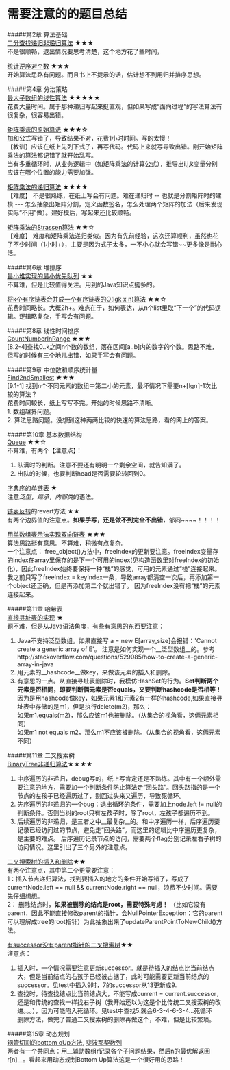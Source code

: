 需要注意的的题目总结
=
#####第2章 算法基础  
[二分查找递归非递归算法](https://github.com/zhuxiuwei/CLRS/blob/master/src/chap02_GettingStarted/prac235_BinarySearch.java) ★★★  
不是很顺畅，退出情况要思考清楚，这个地方花了些时间，  

[统计逆序对个数](https://github.com/zhuxiuwei/CLRS/blob/master/src/chap02_GettingStarted/Thinks24_Inversion_NiXuDui.java) ★★★  
开始算法思路有问题。而且书上不提示的话，估计想不到用归并排序思想。  

#####第4章 分治策略  
[最大子数组的线性算法](https://github.com/zhuxiuwei/CLRS/blob/master/src/chap04_DivideAndConquer/MaxSubArray_Lineary.java) ★★★★★  
 花费大量时间。属于那种递归写起来挺直观，但如果写成“面向过程”的写法算法有很复杂，很容易出错。  
 
 [矩阵乘法的原始算法](https://github.com/zhuxiuwei/CLRS/blob/master/src/chap04_DivideAndConquer/MatrixMultipleOriginal.java) ★★★☆  
  加和公式写错了，导致结果不对，花费1小时时间。写的太慢！  
  【教训】应该在纸上先列下式子，再写代码。代码上来就写导致出错。刚开始矩阵乘法的算法都记错了就开始乱写。  
当有多重循环时，从业务逻辑中（如矩阵乘法的计算公式），推导出i,j,k变量分别应该在哪个位置的能力需要加强。  

[矩阵乘法的递归算法](https://github.com/zhuxiuwei/CLRS/blob/master/src/chap04_DivideAndConquer/MatrixMultipleRecursive.java) ★★★★  
【难度】 不是很熟练，在纸上写会有问题。难在递归时 -- 也就是分割矩阵时的建模 --- 怎么抽象出矩阵分割，定义函数签名，怎么处理两个矩阵的加法（后来发现实际“不用”做）。建好模后，写起来还比较顺畅。  

[矩阵乘法的Strassen算法](https://github.com/zhuxiuwei/CLRS/blob/master/src/chap04_DivideAndConquer/MatrixMultipleStrassen.java) ★★☆  
【难度】 难度和矩阵乘法递归类似。因为有先前经验，这次还算顺利，虽然也花了不少时间（1小时+），主要是因为式子太多，一不小心就会写错~~更多像是耐心活。  

#####第6章 堆排序  
[最小堆实现的最小优先队列](https://github.com/zhuxiuwei/CLRS/blob/master/src/chap06_HeapSort/Prac653_PriorityQueueMinHeap.java) ★★  
不算难，但是比较值得关注。用到的Java知识点挺多的。  

[将k个有序链表合并成一个有序链表的O(lgk x n)算法](https://github.com/zhuxiuwei/CLRS/blob/master/src/chap06_HeapSort/Prac659_CombineKOrderedList.java) ★★☆  
花费时间略长。大概2h+。难点在于，如何表达，从n个list里取“下一个”的代码逻辑。逻辑略复杂，手写会有问题。  

#####第8章 线性时间排序  
[CountNumberInRange](https://github.com/zhuxiuwei/CLRS/blob/master/src/chap08_SortInLinerTime/CountNumberInRange.java) ★★★  
[8.2-4]查找0..k之间n个数的数组，落在区间[a..b]内的数字的个数。思路不难，但写的时候有三个地儿出错，如果手写会有问题。  

#####第9章 中位数和顺序统计量  
[Find2ndSmallest](https://github.com/zhuxiuwei/CLRS/blob/master/src/chap09_MediansAndOrderStatistics/Find2ndSmallest.java) ★★★  
[9.1-1] 找到n个不同元素的数组中第二小的元素，最坏情况下需要n+⌈lgn⌉-1次比较的算法？  
花费时间较长，纸上写写不完。开始的时候思路不清晰。  
	1. 数组越界问题。  
	2. 算法思路问题。没想到这种两两比较的快速的算法思路，看的网上的答案。  

#####第10章 基本数据结构  
[Queue](https://github.com/zhuxiuwei/CLRS/blob/master/src/chap10_ElementaryDataStructures/Queue.java) ★★☆  
不算难，有两个【注意点】：   
1. 队满时的判断。注意不要还有明明一个剩余空间，就告知满了。  
2. 出队的时候，也要判断head是否需要轮转回到0。  

[字典序的单链表](https://github.com/zhuxiuwei/CLRS/blob/master/src/chap10_ElementaryDataStructures/LinkedList_Sorted.java) ★  
注意*泛型*，*继承*，*内部类*的语法。  

[链表反转](https://github.com/zhuxiuwei/CLRS/blob/master/src/chap10_ElementaryDataStructures/LinkedList.java)的revert方法 ★★  
有两个边界值的注意点。__如果手写，还是做不到完全不出错__，郁闷~~~~！！！！  

[用单数组表示法实现双向链表](https://github.com/zhuxiuwei/CLRS/blob/master/src/chap10_ElementaryDataStructures/ObjectImplBySingleArray.java) ★★★  
算法思路挺有意思。不算难，稍微有点复杂。  
一个注意点： free_object()方法中，freeIndex的更新要注意。freeIndex变量存的index在array里保存的是下一个可用的index(见构造函数里对freeIndex的初始化)，因此freeIndex始终要保持一种“栈”的感觉，可用的元素通过“栈”连接起来。
我之前只写了freeIndex = keyIndex一条，导致array都清空一次后，再添加第一个object还正确，但是再添加第二个就出错了。 因为freeIndex没有把“栈”的元素连接起来。  

#####第11章 哈希表  
[直接寻址表的实现](https://github.com/zhuxiuwei/CLRS/blob/master/src/chap11_HashTables/DirectAddressTable.java) ★  
题不难，但是从Java语法角度，有些有意思的东西要注意：  
1. Java不支持泛型数组。如果直接写 a = new E[array_size]会报错：'Cannot create a generic array of E'。 注意是如何实现一个__泛型数组__的。参考http://stackoverflow.com/questions/529085/how-to-create-a-generic-array-in-java  
2. 用元素的__hashcode__做key，来做该元素的插入和删除。  
3. 有意思的一点。从直接寻址表删除时，我模仿HashSet的行为。__Set判断两个元素是否相同，即要判断俩元素是否equals，又要判断hashcode是否相等！__  
 	因为是用hashcode做key，如果元素1和元素2有一样的hashcode,如果直接寻址表中存储的是m1，但是执行delete(m2)，那么：  
 		如果m1.equals(m2)，那么应该m1也被删除。（从集合的视角看，这俩元素相同）  
 		如果m1 not equals m2，那么m1不应该被删除。（从集合的视角看，这俩元素不同）  

#####第11章 二叉搜索树  
[BinaryTree非递归算法](https://github.com/zhuxiuwei/CLRS/blob/master/src/chap12_BinarySearchTree/BinaryTree.java)★★★★  
1. 中序遍历的非递归，debug写的，纸上写肯定还是不熟练。其中有一个额外需要注意的地方，需要加一个判断条件防止算法走“回头路”。回头路指的是一个节点的左孩子已经遍历过了，别回过头来又遍历，导致死循环。  
2. 先序遍历的非递归的一个bug：退出循环的条件，需要加上node.left != null的判断条件。否则当树的root只有左孩子时，除了root，左孩子都遍历不到。
3. 后续遍历的非递归，是三者之中__最复杂__的。和中序遍历一样，后序遍历要记录已经访问过的节点，避免走“回头路”。而这里的逻辑比中序遍历更复杂，是主要的难点。 
后序遍历记录节点的访问，需要两个flag分别记录左右子树的访问情况。这里引出了三个另外的注意点。  

[二叉搜索树的插入和删除](https://github.com/zhuxiuwei/CLRS/blob/master/src/chap12_BinarySearchTree/BinarySearchTree_InsertAndDelete.java)★★  
有两个注意点，其中第二个更需要注意：  
1：插入节点递归算法，找到要插入的地方的条件开始写错了，写成了currentNode.left == null && currentNode.right == null，浪费不少时间。需要先仔细想想。  
2： 删除结点时，__如果被删除的结点是root，需要特殊考虑！__ （比如它没有parent，因此不能直接修改parent的指针，会NullPointerException；它的parent可以理解成tree的root指针）为此抽象出来了updateParentPointToNewChild()方法。  

[有successor没有parent指针的二叉搜索树](https://github.com/zhuxiuwei/CLRS/blob/master/src/chap12_BinarySearchTree/BinarySearchTree_NodeHasSuccessorPointerButNoParentPointer.java)★★  
 注意点：  
1. 插入时，一个情况需要注意更新successor。就是待插入的结点比当前结点大，但是当前结点的右孩子已经被占据了，此时可能需要更新当前结点的successor。见test中插入9时，7的successor从13更新成9.  
2. 查找时，待查找结点比当前结点大，不能写成current = current.successor，还是和传统的查找一样找右子树（我开始还以为这是个比传统二叉搜索树的改进。。。），因为可能陷入死循环。见test中查找5.就会6-3-4-6-3-4...死循环  
删除方法，做完了普通二叉搜索树的删除再做这个，不难，但是比较繁琐。  

#####第15章 动态规划  
[钢管切割的bottom oUp方法](https://github.com/zhuxiuwei/CLRS/blob/master/src/chap15_DynamicProgramming/CutRod.java),
[斐波那契数列](https://github.com/zhuxiuwei/CLRS/blob/master/src/chap15_DynamicProgramming/FibonacciDynamicProgramming.java)  
两者有一个共同点：用__辅助数组r记录各个子问题结果，然后n的最优解返回r[n]__。看起来用动态规划Bottom Up算法这是一个很好用的思路！  